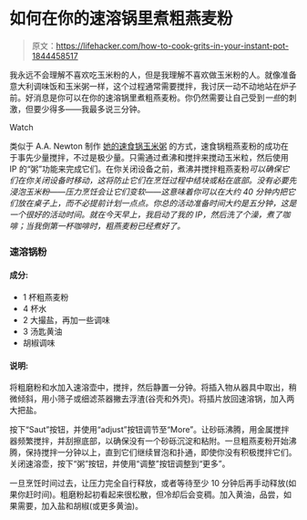 # 如何在你的速溶锅里煮粗燕麦粉

> 原文：<https://lifehacker.com/how-to-cook-grits-in-your-instant-pot-1844458517>

我永远不会理解不喜欢吃玉米粉的人，但是我理解不喜欢做玉米粉的人。就像准备意大利调味饭和玉米粥一样，这个过程通常需要搅拌，我讨厌一动不动地站在炉子前。好消息是你可以在你的速溶锅里煮粗燕麦粉。你仍然需要让自己受到*一些*的刺激，但要少得多——我最多说三分钟。

Watch

类似于 A.A. Newton 制作 [她的速食锅玉米粥](https://lifehacker.com/use-your-instant-pots-porridge-setting-for-creamy-mos-1821997844) 的方式，速食锅粗燕麦粉的成功在于事先少量搅拌，不过是极少量。只需通过煮沸和搅拌来搅动玉米粒，然后使用 IP 的“粥”功能来完成它们。在你关闭设备之前，煮沸并搅拌粗燕麦粉*可以确保它们在你关闭设备时移动，这将防止它们在烹饪过程中结块或粘在底部。没有必要先浸泡玉米粉——压力烹饪会让它们变软——这意味着你可以在大约 40 分钟内把它们放在桌子上，而不必提前计划一点点。你总的活动准备时间大约是五分钟，这是一个很好的活动时间。就在今天早上，我启动了我的 IP，然后洗了个澡，煮了咖啡；当我倒第一杯咖啡时，粗燕麦粉已经煮好了。*

### 速溶锅粉

#### 成分:

*   1 杯粗燕麦粉
*   4 杯水
*   2 大撮盐，再加一些调味
*   3 汤匙黄油
*   胡椒调味

#### 说明:

将粗磨粉和水加入速溶壶中，搅拌，然后静置一分钟。将插入物从器具中取出，稍微倾斜，用小筛子或细滤茶器撇去浮渣(谷壳和外壳)。将插片放回速溶锅，加入两大把盐。

按下“Saut”按钮，并使用“adjust”按钮调节至“More”。让砂砾沸腾，用金属搅拌器频繁搅拌，并刮擦底部，以确保没有一个砂砾沉淀和粘附。一旦粗燕麦粉开始沸腾，保持搅拌一分钟以上，直到它们继续冒泡和扑通，即使你没有积极搅拌它们。关闭速溶壶，按下“粥”按钮，并使用“调整”按钮调整到“更多”。

一旦烹饪时间过去，让压力完全自行释放，或者等待至少 10 分钟后再手动释放(如果你赶时间)。粗磨粉起初看起来很松散，但冷却后会变稠。加入黄油，品尝，如果需要，加入盐和胡椒(或更多黄油)。